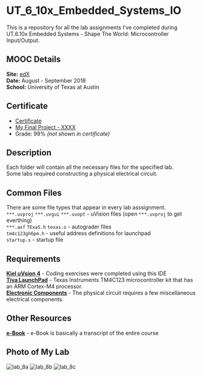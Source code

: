 # UT_6_10x_Embedded_Systems_IO
This is a repository for all the lab assignments I've completed during UT.6.10x Embedded Systems - Shape The World: Microcontroller Input/Output.

## MOOC Details
__Site:__ [edX](https://www.edx.org/course/embedded-systems-shape-the-world-microcontroller-inputoutput)  
__Date:__ August - September 2018<br />
__School:__ University of Texas at Austin  

## Certificate
* [Certificate](https://courses.edx.org/certificates/9651ca988f4c4c9aa71f042c2f2ceaec)
* [My Final Project - XXXX](https://github.com/automaticaddison/UT_6_10x_Embedded_Systems_IO/tree/master/Lab10_TrafficLight)
* Grade: 99% _(not shown in certificate)_


## Description
Each folder will contain all the necessary files for the specified lab.  
Some labs required constructing a physical electrical circuit.

## Common Files
There are some file types that appear in every lab asssignment.  
`***.uvproj` `***.uvgui` `***.uvopt` - uVision files (open `***.uvproj` to get everthing)  
`***.axf` `TExaS.h` `texas.o` - autograder files   
`tm4c123gh6pm.h` - useful address definitions for launchpad  
`startup.s` - startup file  

## Requirements
[__Kiel uVsion 4__](https://www.keil.com/demo/eval/armv4.htm) - Coding exercises were completed using this IDE<br />
[__Tiva LaunchPad__](http://www.ti.com/tool/EK-TM4C123GXL) - Texas Instruments TM4C123 microcontroller kit that has an ARM Cortex-M4 processor.<br /> 
[__Electronic Components__](http://edx-org-utaustinx.s3.amazonaws.com/UT601x/worldwide.html) - The physical circuit requires a few miscellaneous electrical components.  

## Other Resources
[__e-Book__](http://users.ece.utexas.edu/~valvano/Volume1/E-Book/) - e-Book is basically a transcript of the entire course

## Photo of My Lab
![lab_8a](https://github.com/automaticaddison/UT_6_10x_Embedded_Systems_IO/blob/master/Lab10_TrafficLight/traffic_light_lab10%20(1).jpg)
![lab_8b](https://github.com/automaticaddison/UT_6_10x_Embedded_Systems_IO/blob/master/Lab10_TrafficLight/traffic_light_lab10%20(2).jpg)
![lab_8c](https://github.com/automaticaddison/UT_6_10x_Embedded_Systems_IO/blob/master/Lab10_TrafficLight/traffic_light_lab10%20(3).jpg)
